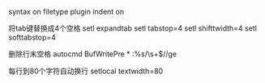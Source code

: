 syntax on
filetype plugin indent on

将tab键替换成4个空格
setl expandtab
setl tabstop=4
setl shifttwidth=4
setl softtabstop=4

删除行末空格
autocmd BufWritePre * :%s/\s\+$//ge

每行到80个字符自动换行
setlocal textwidth=80